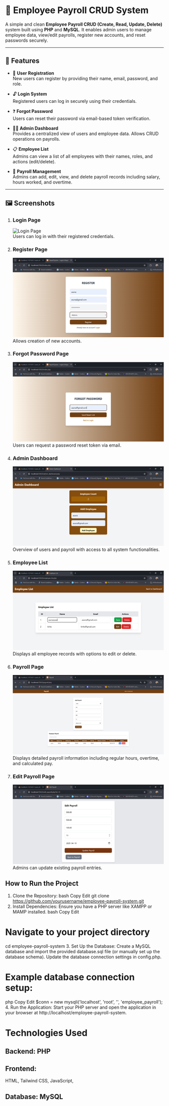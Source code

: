 # 🧾 Employee Payroll CRUD System

A simple and clean **Employee Payroll CRUD (Create, Read, Update, Delete)** system built using **PHP** and **MySQL**. It enables admin users to manage employee data, view/edit payrolls, register new accounts, and reset passwords securely.

---

## 🚀 Features

- 🔐 **User Registration**  
  New users can register by providing their name, email, password, and role.

- 🔓 **Login System**  
  Registered users can log in securely using their credentials.

- ❓ **Forgot Password**  
  Users can reset their password via email-based token verification.

- 🧑‍💼 **Admin Dashboard**  
  Provides a centralized view of users and employee data. Allows CRUD operations on payrolls.

- 📋 **Employee List**  
  Admins can view a list of all employees with their names, roles, and actions (edit/delete).

- 💸 **Payroll Management**  
  Admins can add, edit, view, and delete payroll records including salary, hours worked, and overtime.

---

## 🖼️ Screenshots

1. ### **Login Page**  
   ![Login Page](images/LOGINPAGE.png)  
   Users can log in with their registered credentials.

2. ### **Register Page**  
   ![Register Page](images/REGISTER.png)  
   Allows creation of new accounts.

3. ### **Forgot Password Page**  
   ![Forgot Password](images/FORGORPASSWORD.png)  
   Users can request a password reset token via email.

4. ### **Admin Dashboard**  
   ![Admin Dashboard](images/ADMINDASHBOARD.png)  
   Overview of users and payroll with access to all system functionalities.

5. ### **Employee List**  
   ![Employee List](https://github.com/Antoinette2325/CRUD/blob/master/images/EMPLOYEE%20LIST.png)  
   Displays all employee records with options to edit or delete.

6. ### **Payroll Page**  
   ![Payroll Page](images/PAYROLL.png)  
   Displays detailed payroll information including regular hours, overtime, and calculated pay.

7. ### **Edit Payroll Page**  
   ![Edit Payroll](images/UPDATEPAYROLL.png)  
   Admins can update existing payroll entries.

## How to Run the Project
1. Clone the Repository:
bash
Copy
Edit
git clone https://github.com/yourusername/employee-payroll-system.git
2. Install Dependencies:
Ensure you have a PHP server like XAMPP or MAMP installed.
bash
Copy
Edit
# Navigate to your project directory
cd employee-payroll-system
3. Set Up the Database:
Create a MySQL database and import the provided database.sql file (or manually set up the database schema).
Update the database connection settings in config.php.

# Example database connection setup:
php
Copy
Edit
$conn = new mysqli('localhost', 'root', '', 'employee_payroll');
4. Run the Application:
Start your PHP server and open the application in your browser at http://localhost/employee-payroll-system.

# Technologies Used
## Backend: PHP

## Frontend: 
HTML, Tailwind CSS, JavaScript, 

## Database: MySQL


